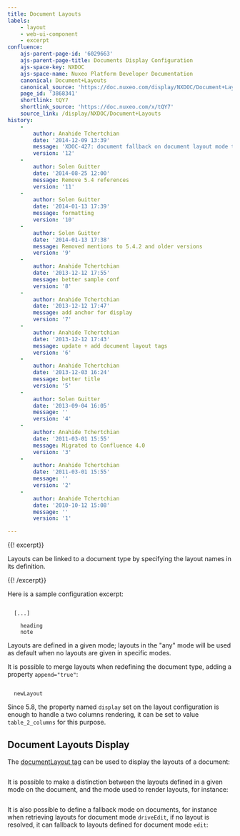 ```yaml
---
title: Document Layouts
labels:
    - layout
    - web-ui-component
    - excerpt
confluence:
    ajs-parent-page-id: '6029663'
    ajs-parent-page-title: Documents Display Configuration
    ajs-space-key: NXDOC
    ajs-space-name: Nuxeo Platform Developer Documentation
    canonical: Document+Layouts
    canonical_source: 'https://doc.nuxeo.com/display/NXDOC/Document+Layouts'
    page_id: '3868341'
    shortlink: tQY7
    shortlink_source: 'https://doc.nuxeo.com/x/tQY7'
    source_link: /display/NXDOC/Document+Layouts
history:
    - 
        author: Anahide Tchertchian
        date: '2014-12-09 13:39'
        message: 'XDOC-427: document fallback on document layout mode ta'
        version: '12'
    - 
        author: Solen Guitter
        date: '2014-08-25 12:00'
        message: Remove 5.4 references
        version: '11'
    - 
        author: Solen Guitter
        date: '2014-01-13 17:39'
        message: formatting
        version: '10'
    - 
        author: Solen Guitter
        date: '2014-01-13 17:38'
        message: Removed mentions to 5.4.2 and older versions
        version: '9'
    - 
        author: Anahide Tchertchian
        date: '2013-12-12 17:55'
        message: better sample conf
        version: '8'
    - 
        author: Anahide Tchertchian
        date: '2013-12-12 17:47'
        message: add anchor for display
        version: '7'
    - 
        author: Anahide Tchertchian
        date: '2013-12-12 17:43'
        message: update + add document layout tags
        version: '6'
    - 
        author: Anahide Tchertchian
        date: '2013-12-03 16:24'
        message: better title
        version: '5'
    - 
        author: Solen Guitter
        date: '2013-09-04 16:05'
        message: ''
        version: '4'
    - 
        author: Anahide Tchertchian
        date: '2011-03-01 15:55'
        message: Migrated to Confluence 4.0
        version: '3'
    - 
        author: Anahide Tchertchian
        date: '2011-03-01 15:55'
        message: ''
        version: '2'
    - 
        author: Anahide Tchertchian
        date: '2010-10-12 15:08'
        message: ''
        version: '1'

---
```

{{! excerpt}}

Layouts can be linked to a document type by specifying the layout names in its definition.

{{! /excerpt}}

Here is a sample configuration excerpt:

```

  [...]

    heading
    note

```

Layouts are defined in a given mode; layouts in the "any" mode will be used as default when no layouts are given in specific modes.

It is possible to merge layouts when redefining the document type, adding a property `append="true"`:

```

  newLayout

```

Since 5.8, the property named&nbsp;`display` set on the layout configuration is enough to handle a two columns rendering, it can be set to value `table_2_columns` for this purpose.

## Document Layouts Display

The [documentLayout tag](http://community.nuxeo.com/api/nuxeo/5.8/tlddoc/nxl/documentLayout.html) can be used to display the layouts of a document:

```

```

It is possible to make a distinction between the layouts defined in a given mode on the document, and the mode used to render layouts, for instance:

```

```

It is also possible to define a fallback mode on documents, for instance when retrieving layouts for document mode `driveEdit`, if no layout is resolved, it can fallback to layouts defined for document mode `edit`:

```

```